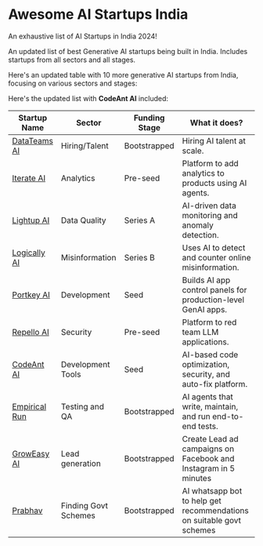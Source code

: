 # Awesome AI Startups India
An exhaustive list of AI Startups in India 2024!

An updated list of best Generative AI startups being built in India. Includes startups from all sectors and all stages.

Here's an updated table with 10 more generative AI startups from India, focusing on various sectors and stages:

Here's the updated list with **CodeAnt AI** included:

| Startup Name                             | Sector              | Funding Stage | What it does?                                                                 |
|------------------------------------------|---------------------|---------------|-------------------------------------------------------------------------------|
| [DataTeams AI](https://datateams.ai)     | Hiring/Talent        | Bootstrapped  | Hiring AI talent at scale.                                                    |
| [Iterate AI](https://useiterate.ai/)     | Analytics            | Pre-seed      | Platform to add analytics to products using AI agents.                        |
| [Lightup AI](https://lightup.ai)         | Data Quality         | Series A      | AI-driven data monitoring and anomaly detection.                              |
| [Logically AI](https://logically.ai)     | Misinformation       | Series B      | Uses AI to detect and counter online misinformation.                          |
| [Portkey AI](https://portkey.ai)         | Development          | Seed          | Builds AI app control panels for production-level GenAI apps.                 |
| [Repello AI](https://repello.ai)         | Security             | Pre-seed      | Platform to red team LLM applications.                                        |
| [CodeAnt AI](https://codeant.ai)         | Development Tools    | Seed          | AI-based code optimization, security, and auto-fix platform.                  |
| [Empirical Run](https://www.empirical.run/) | Testing and QA    | Bootstrapped  | AI agents that write, maintain, and run end-to-end tests.                     |
| [GrowEasy AI](https://groweasy.ai)       | Lead generation      | Bootstrapped  | Create Lead ad campaigns on Facebook and Instagram in 5 minutes               |
| [Prabhav](https://myprabhav.org/)        | Finding Govt Schemes | Bootstrapped  | AI whatsapp bot to help get recommendations on suitable govt schemes          |


